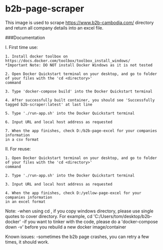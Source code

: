 # b2b-page-scraper
This image is used to scrape https://www.b2b-cambodia.com/ directory and return all company details into an excel file. 


###Documentation

I. First time use:

	1. Install docker toolbox on https://docs.docker.com/toolbox/toolbox_install_windows/ 
	*Important Note: DO NOT install Docker Windows as it is not tested

	2. Open Docker Quickstart terminal on your desktop, and go to folder of your files with the 'cd <directory>'
    command

	3. Type 'docker-compose build' into the Docker Quickstart terminal

	4. After successfully built container, you should see 'Successfully tagged b2b-scraper:latest' at last line

	5. Type './run-app.sh' into the Docker Quickstart terminal

    6. Input URL and local host address as requested
	
    7. When the app finishes, check D:/b2b-page-excel for your companies information 
    in a csv format

II. For reuse: 

	1. Open Docker Quickstart terminal on your desktop, and go to folder of your files with the 'cd <directory>'
    command

	2. Type './run-app.sh' into the Docker Quickstart terminal

    3. Input URL and local host address as requested

	4. When the app finishes, check D:/yellow-page-excel for your companies information 
    in an excel format

Note: 
-when using cd <directory>, if you copy windows directory, please use single quotes to
cover directory. For example, cd 'C:/Users/tom/desktop/b2b-docker'
-if you want to tinker with the code, please do a 'docker-compose down -v' before you rebuild a new docker image/container

Known issues:
-sometimes the b2b page crashes, you can retry a few times, it should work. 


